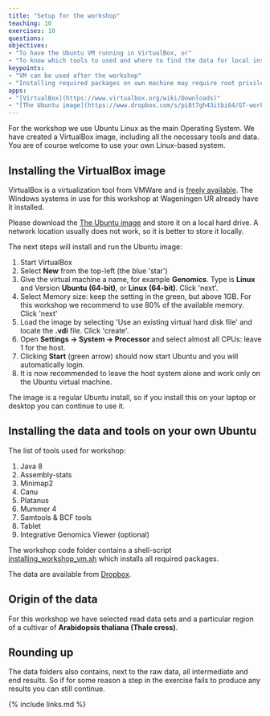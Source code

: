 ```yaml
---
title: "Setup for the workshop"
teaching: 10
exercises: 10
questions: 
objectives:
- "To have the Ubuntu VM running in VirtualBox, or"
- "To know which tools to used and where to find the data for local installation"
keypoints:
- "VM can be used after the workshop"
- "Installing required packages on own machine may require root privileges."
apps:
- "[VirtualBox](https://www.virtualbox.org/wiki/Downloads)"
- "[The Ubuntu image](https://www.dropbox.com/s/pi8t7gh43itbi64/GT-workshop.vdi?dl=0)"
---
```


For the workshop we use Ubuntu Linux as the main Operating System. We have created a VirtualBox image, including all the necessary tools and data. You are of course welcome to use your own Linux-based system.

## Installing the VirtualBox image

VirtualBox is a virtualization tool from VMWare and is [freely available](https://www.virtualbox.org/wiki/Downloads). The Windows systems in use for this workshop at Wageningen UR already have it installed.

Please download the [The Ubuntu image](https://www.dropbox.com/s/pi8t7gh43itbi64/GT-workshop.vdi?dl=0) and store it on a local hard drive. A network location usually does not work, so it is better to store it locally.

The next steps will install and run the Ubuntu image:

1. Start VirtualBox
2. Select **New** from the top-left (the blue 'star')
3. Give the virtual machine a name, for example **Genomics**. Type is **Linux** and Version **Ubuntu (64-bit)**, or **Linux (64-bit)**. Click 'next'.
4. Select Memory size: keep the setting in the green, but above 1GB. For this workshop we recommend to use 80% of the available memory. Click 'next'
5. Load the image by selecting 'Use an existing virtual hard disk file' and locate the **.vdi** file. Click 'create'.
6. Open **Settings -> System -> Processor** and select almost all CPUs: leave 1 for the host. 
7. Clicking **Start** (green arrow) should now start Ubuntu and you will automatically login.
8. It is now recommended to leave the host system alone and work only on the Ubuntu virtual machine.

The image is a regular Ubuntu install, so if you install this on your laptop or desktop you can continue to use it. 

## Installing the data and tools on your own Ubuntu

The list of tools used for workshop:

1. Java 8
2. Assembly-stats
3. Minimap2
4. Canu
5. Platanus
6. Mummer 4
7. Samtools & BCF tools
8. Tablet
9. Integrative Genomics Viewer (optional)

The workshop code folder contains a shell-script [installing_workshop_vm.sh]({{site.workshop_site}}code/installing_workshop_vm.sh) which installs all required packages.

The data are available from [Dropbox](https://www.dropbox.com/s/03uj6ppq0tm687v/prepared.tar.gz?dl=0). 

## Origin of the data

For this workshop we have selected read data sets and a particular region of a cultivar of **Arabidopsis thaliana (Thale cress)**. 

## Rounding up

The data folders also contains, next to the raw data, all intermediate and end results. So if for some reason a step in the exercise fails to produce any results you can still continue.

{% include links.md %}
